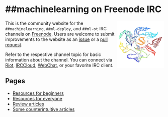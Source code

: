 # ##machinelearning on Freenode IRC
<img align="right" width="150" height="150" src="logo.png"> This is the community website for the `##machinelearning`, `##ml-deploy`, and `##ml-ot` IRC channels on [Freenode](https://freenode.net/). Users are welcome to submit improvements to the website as an [issue](https://github.com/freenode-machinelearning/freenode-machinelearning.github.io/issues) or a [pull request](https://github.com/freenode-machinelearning/freenode-machinelearning.github.io/pulls).

Refer to the respective channel topic for basic information about the channel. You can connect via [Riot](https://riot.im/app/#/room/#freenode_##machinelearning:matrix.org), [IRCCloud](https://www.irccloud.com/irc/freenode/channel/%23%23machinelearning), [WebChat](https://webchat.freenode.net/?channels=%23%23machinelearning), or your favorite IRC client. <!--Using a Matrix client is not encouraged due to numerous technical problems with the Matrix-Freenode bridge.-->

## Pages
* [Resources for beginners](Resources/Beginner.md)
* [Resources for everyone](Resources/Main.md)
* [Review articles](Resources/ArticlesReview.md)
* [Some counterintuitive articles](Resources/ArticlesCounterintuitive.md)
<!-- * [Articles](Resources/Articles.md) - select educational articles including reviews -->

<!-- Backups of channel Topic:
2018-12-22:
Machine Learning | https://j.mp/ml-site | Rules: REGISTER NICK AND IDENTIFY WITH NICKSERV. No small talk. Technical talk only. No public logging. No changing nick. Offtopic chat only in ##ml-ot and deployment chat in ##ml-deploy | Related: ##AGI ##it-group #keras ##nlp #pydata #pytorch #scikit-learn ##statistics #tensorflow

Pre-repo:
Machine Learning | No small talk. Offtopic chat only in ##ml-ot | Software: http://mloss.org http://j.mp/ML-sw http://j.mp/DL-sw http://jmlr.org/mloss | Video: http://j.mp/SU-ML-YT http://j.mp/ML-videos | Q&A: http://j.mp/StEx-stats http://j.mp/StEx-DSci | Forum: http://j.mp/redditML | Paper: http://j.mp/arxivML | See: #ai ##AGI ##nlp #nupic #pydata #scikit-learn ##statistics #tensorflow
-->
